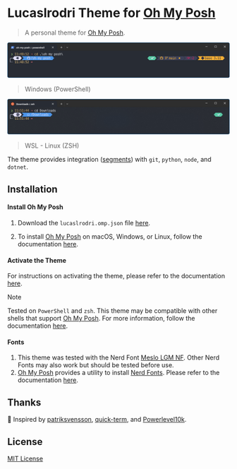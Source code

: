 # Lucaslrodri Theme for [Oh My Posh](https://ohmyposh.dev/)

> A personal theme for [Oh My Posh](https://ohmyposh.dev/).

![Lucaslrodri Oh My Posh Theme running on Windows (PowerShell)](windows.png)

> Windows (PowerShell)

![Lucaslrodri Oh My Posh Theme running on WSL (Linux - ZSH)](wls.png)

> WSL - Linux (ZSH)

The theme provides integration ([segments](https://ohmyposh.dev/docs/configuration/segment)) with `git`, `python`, `node`, and `dotnet`.

## Installation

#### Install Oh My Posh

1. Download the `lucaslrodri.omp.json` file [here](https://github.com/lucaslrodri/oh-my-posh/releases/latest).

2. To install [Oh My Posh](https://ohmyposh.dev/) on macOS, Windows, or Linux, follow the documentation [here](https://ohmyposh.dev/docs/installation).

#### Activate the Theme

For instructions on activating the theme, please refer to the documentation [here](https://ohmyposh.dev/docs/installation/customize).

> [!NOTE]
>
> Tested on `PowerShell` and `zsh`. This theme may be compatible with other shells that support [Oh My Posh](https://ohmyposh.dev/). For more information, follow the documentation [here](https://ohmyposh.dev/docs/installation/prompt).

#### Fonts

1. This theme was tested with the Nerd Font [Meslo LGM NF](https://github.com/ryanoasis/nerd-fonts/releases/download/v3.0.2/Meslo.zip). Other Nerd Fonts may also work but should be tested before use.
2. [Oh My Posh](https://ohmyposh.dev/) provides a utility to install [Nerd Fonts](https://www.nerdfonts.com/). Please refer to the documentation [here](https://ohmyposh.dev/docs/installation/fonts).

## Thanks

💙 Inspired by [patriksvensson](https://github.com/JanDeDobbeleer/oh-my-posh/blob/main/themes/patriksvensson.omp.json), [quick-term](https://github.com/JanDeDobbeleer/oh-my-posh/blob/main/themes/quick-term.omp.json), and [Powerlevel10k](https://github.com/romkatv/powerlevel10k).

## License

[MIT License](./LICENSE)